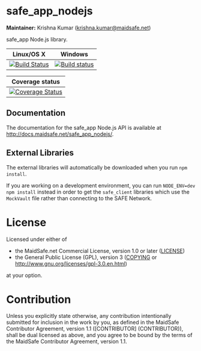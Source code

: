# safe_app_nodejs

**Maintainer:** Krishna Kumar (krishna.kumar@maidsafe.net)

safe_app Node.js library.

|Linux/OS X|Windows|
|:---:|:--------:|
|[![Build Status](https://travis-ci.org/maidsafe/safe_app_nodejs.svg?branch=master)](https://travis-ci.org/maidsafe/safe_app_nodejs)|[![Build status](https://ci.appveyor.com/api/projects/status/efktyecwydxrhs5d/branch/master?svg=true)](https://ci.appveyor.com/project/MaidSafe-QA/safe-app-nodejs/branch/master)|

|Coverage status|
|:-----------:|
|[![Coverage Status](https://coveralls.io/repos/github/maidsafe/safe_app_nodejs/badge.svg)](https://coveralls.io/github/maidsafe/safe_app_nodejs)|

## Documentation

The documentation for the safe_app Node.js API is available at http://docs.maidsafe.net/safe_app_nodejs/.

## External Libraries

The external libraries will automatically be downloaded when you run `npm install`.

If you are working on a development environment, you can run `NODE_ENV=dev npm install` instead in order to get the `safe_client` libraries which use the `MockVault` file rather than connecting to the SAFE Network.

# License

Licensed under either of

* the MaidSafe.net Commercial License, version 1.0 or later ([LICENSE](LICENSE))
* the General Public License (GPL), version 3 ([COPYING](COPYING) or http://www.gnu.org/licenses/gpl-3.0.en.html)

at your option.

# Contribution

Unless you explicitly state otherwise, any contribution intentionally submitted for inclusion in the
work by you, as defined in the MaidSafe Contributor Agreement, version 1.1 ([CONTRIBUTOR]
(CONTRIBUTOR)), shall be dual licensed as above, and you agree to be bound by the terms of the
MaidSafe Contributor Agreement, version 1.1.
